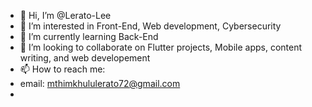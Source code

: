 - 👋 Hi, I’m @Lerato-Lee
- 👀 I’m interested in Front-End, Web development, Cybersecurity
- 🌱 I’m currently learning Back-End
- 💞️ I’m looking to collaborate on Flutter projects, Mobile apps, content writing, and web developement
- 📫 How to reach me:
- email: mthimkhululerato72@gmail.com
- 

<!---
Lerato-Lee/Lerato-Lee is a ✨ special ✨ repository because its `README.md` (this file) appears on your GitHub profile.
You can click the Preview link to take a look at your changes.
--->
